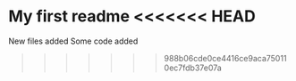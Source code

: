 My first readme
<<<<<<< HEAD
=======
New files added 
Some code added
>>>>>>> 988b06cde0ce4416ce9aca750110ec7fdb37e07a
